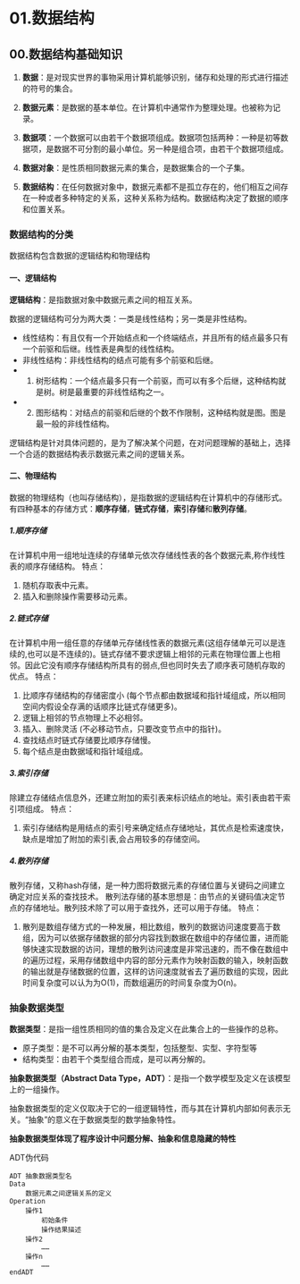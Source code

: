 # 01.数据结构
## 00.数据结构基础知识

1. **数据**：是对现实世界的事物采用计算机能够识别，储存和处理的形式进行描述的符号的集合。

2. **数据元素**：是数据的基本单位。在计算机中通常作为整理处理。也被称为记录。

3. **数据项**：一个数据可以由若干个数据项组成。数据项包括两种：一种是初等数据项，是数据不可分割的最小单位。另一种是组合项，由若干个数据项组成。

4. **数据对象**：是性质相同数据元素的集合，是数据集合的一个子集。

5. **数据结构**：在任何数据对象中，数据元素都不是孤立存在的，他们相互之间存在一种或者多种特定的关系，这种关系称为结构。数据结构决定了数据的顺序和位置关系。

### 数据结构的分类
数据结构包含数据的逻辑结构和物理结构

#### 一、逻辑结构
**逻辑结构**：是指数据对象中数据元素之间的相互关系。

数据的逻辑结构可分为两大类：一类是线性结构；另一类是非性结构。

- 线性结构：有且仅有一个开始结点和一个终端结点，并且所有的结点最多只有一个前驱和后继。线性表是典型的线性结构。
- 非线性结构：非线性结构的结点可能有多个前驱和后继。
- 1. 树形结构：一个结点最多只有一个前驱，而可以有多个后继，这种结构就是树。树是最重要的非线性结构之一。
- 2. 图形结构：对结点的前驱和后继的个数不作限制，这种结构就是图。图是最一般的非线性结构。

逻辑结构是针对具体问题的，是为了解决某个问题，在对问题理解的基础上，选择一个合适的数据结构表示数据元素之间的逻辑关系。

#### 二、物理结构
数据的物理结构（也叫存储结构），是指数据的逻辑结构在计算机中的存储形式。有四种基本的存储方式：**顺序存储**，**链式存储**，**索引存储**和**散列存储**。

##### 1.顺序存储
在计算机中用一组地址连续的存储单元依次存储线性表的各个数据元素,称作线性表的顺序存储结构。
特点：
1. 随机存取表中元素。
2. 插入和删除操作需要移动元素。

##### 2.链式存储
在计算机中用一组任意的存储单元存储线性表的数据元素(这组存储单元可以是连续的,也可以是不连续的)。链式存储不要求逻辑上相邻的元素在物理位置上也相邻。因此它没有顺序存储结构所具有的弱点,但也同时失去了顺序表可随机存取的优点。
特点：
1. 比顺序存储结构的存储密度小 (每个节点都由数据域和指针域组成，所以相同空间内假设全存满的话顺序比链式存储更多)。
2. 逻辑上相邻的节点物理上不必相邻。
3. 插入、删除灵活 (不必移动节点，只要改变节点中的指针)。
4. 查找结点时链式存储要比顺序存储慢。
5. 每个结点是由数据域和指针域组成。

##### 3.索引存储
除建立存储结点信息外，还建立附加的索引表来标识结点的地址。索引表由若干索引项组成。
特点：
1. 索引存储结构是用结点的索引号来确定结点存储地址，其优点是检索速度快，缺点是增加了附加的索引表,会占用较多的存储空间。

##### 4.散列存储
散列存储，又称hash存储，是一种力图将数据元素的存储位置与关键码之间建立确定对应关系的查找技术。
散列法存储的基本思想是：由节点的关键码值决定节点的存储地址。散列技术除了可以用于查找外，还可以用于存储。
特点：
1. 散列是数组存储方式的一种发展，相比数组，散列的数据访问速度要高于数组，因为可以依据存储数据的部分内容找到数据在数组中的存储位置，进而能够快速实现数据的访问，理想的散列访问速度是非常迅速的，而不像在数组中的遍历过程，采用存储数组中内容的部分元素作为映射函数的输入，映射函数的输出就是存储数据的位置，这样的访问速度就省去了遍历数组的实现，因此时间复杂度可以认为为O(1)，而数组遍历的时间复杂度为O(n)。

### 抽象数据类型

**数据类型**：是指一组性质相同的值的集合及定义在此集合上的一些操作的总称。

- 原子类型：是不可以再分解的基本类型，包括整型、实型、字符型等
- 结构类型：由若干个类型组合而成，是可以再分解的。

**抽象数据类型（Abstract Data Type，ADT）**：是指一个数学模型及定义在该模型上的一组操作。

抽象数据类型的定义仅取决于它的一组逻辑特性，而与其在计算机内部如何表示无关。“抽象”的意义在于数据类型的数学抽象特性。

**抽象数据类型体现了程序设计中问题分解、抽象和信息隐藏的特性**

ADT伪代码
```
ADT 抽象数据类型名
Data
	数据元素之间逻辑关系的定义
Operation
	操作1
		初始条件
		操作结果描述
	操作2
		……
	操作n
		……
endADT
```
